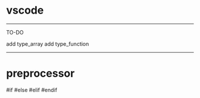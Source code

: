 # vscode

-------------------------------------------
TO-DO

add type_array
add type_function

-------------------------------------------
# preprocessor

#if #else #elif #endif